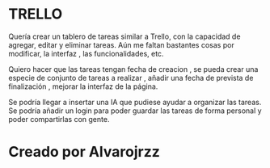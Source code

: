 # TRELLO

Quería crear un tablero de tareas similar a Trello, con la capacidad de agregar, editar y eliminar tareas. Aún me faltan bastantes cosas por modificar, la interfaz , las funcionalidades, etc.

Quiero hacer que las tareas tengan fecha de creacion , se pueda crear una especie de conjunto de tareas a realizar , añadir una fecha de prevista de finalización , mejorar la interfaz de la página.

Se podría llegar a insertar una IA que pudiese ayudar a organizar las tareas. Se podría añadir un login para poder guardar las tareas de forma personal y poder compartirlas con gente.

# Creado por Alvarojrzz